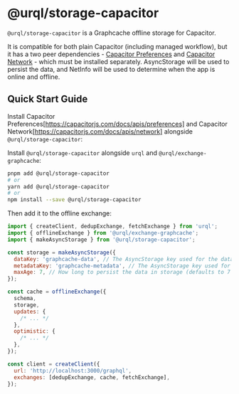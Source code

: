 # @urql/storage-capacitor

`@urql/storage-capacitor` is a Graphcache offline storage for Capacitor.

It is compatible for both plain Capacitor (including managed workflow), but it has a two peer dependencies - [Capacitor Preferences](https://capacitorjs.com/docs/apis/preferences) and [Capacitor Network](https://capacitorjs.com/docs/apis/network) - which must be installed separately. AsyncStorage will be used to persist the data, and NetInfo will be used to determine when the app is online and offline.

## Quick Start Guide

Install Capacitor Preferences[https://capacitorjs.com/docs/apis/preferences] and Capacitor Network[https://capacitorjs.com/docs/apis/network] alongside `@urql/storage-capacitor`:

Install `@urql/storage-capacitor` alongside `urql` and `@urql/exchange-graphcache`:

```sh
pnpm add @urql/storage-capacitor
# or 
yarn add @urql/storage-capacitor
# or
npm install --save @urql/storage-capacitor
```

Then add it to the offline exchange:

```js
import { createClient, dedupExchange, fetchExchange } from 'urql';
import { offlineExchange } from '@urql/exchange-graphcache';
import { makeAsyncStorage } from '@urql/storage-capacitor';

const storage = makeAsyncStorage({
  dataKey: 'graphcache-data', // The AsyncStorage key used for the data (defaults to graphcache-data)
  metadataKey: 'graphcache-metadata', // The AsyncStorage key used for the metadata (defaults to graphcache-metadata)
  maxAge: 7, // How long to persist the data in storage (defaults to 7 days)
});

const cache = offlineExchange({
  schema,
  storage,
  updates: {
    /* ... */
  },
  optimistic: {
    /* ... */
  },
});

const client = createClient({
  url: 'http://localhost:3000/graphql',
  exchanges: [dedupExchange, cache, fetchExchange],
});
```
